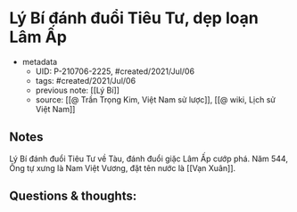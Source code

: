 # Lý Bí đánh đuổi Tiêu Tư, dẹp loạn Lâm Ấp

- metadata
	- UID: P-210706-2225, #created/2021/Jul/06
	- tags: #created/2021/Jul/06
	- previous note: [[Lý Bí]]
	- source: [[@ Trần Trọng Kim, Việt Nam sử lược]], [[@ wiki, Lịch sử Việt Nam]]

## Notes
Lý Bí đánh đuổi Tiêu Tư về Tàu, đánh đuổi giặc Lâm Ấp cướp phá. 
Năm 544, Ông tự xưng là Nam Việt Vương, đặt tên nước là [[Vạn Xuân]].

## Questions & thoughts:

